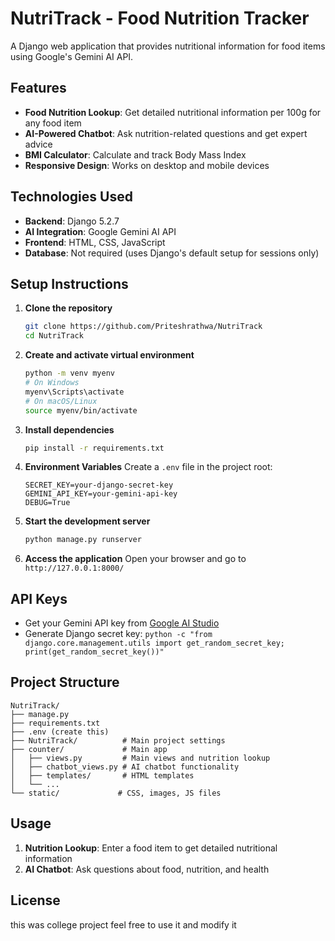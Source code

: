 # NutriTrack - Food Nutrition Tracker

A Django web application that provides nutritional information for food items using Google's Gemini AI API.

## Features

- **Food Nutrition Lookup**: Get detailed nutritional information per 100g for any food item
- **AI-Powered Chatbot**: Ask nutrition-related questions and get expert advice
- **BMI Calculator**: Calculate and track Body Mass Index
- **Responsive Design**: Works on desktop and mobile devices

## Technologies Used

- **Backend**: Django 5.2.7
- **AI Integration**: Google Gemini AI API
- **Frontend**: HTML, CSS, JavaScript
- **Database**: Not required (uses Django's default setup for sessions only)

## Setup Instructions

1. **Clone the repository**
   ```bash
   git clone https://github.com/Priteshrathwa/NutriTrack
   cd NutriTrack
   ```

2. **Create and activate virtual environment**
   ```bash
   python -m venv myenv
   # On Windows
   myenv\Scripts\activate
   # On macOS/Linux
   source myenv/bin/activate
   ```

3. **Install dependencies**
   ```bash
   pip install -r requirements.txt
   ```

4. **Environment Variables**
   Create a `.env` file in the project root:
   ```
   SECRET_KEY=your-django-secret-key
   GEMINI_API_KEY=your-gemini-api-key
   DEBUG=True
   ```

5. **Start the development server**
   ```bash
   python manage.py runserver
   ```

6. **Access the application**
   Open your browser and go to `http://127.0.0.1:8000/`

## API Keys

- Get your Gemini API key from [Google AI Studio](https://makersuite.google.com/app/apikey)
- Generate Django secret key: `python -c "from django.core.management.utils import get_random_secret_key; print(get_random_secret_key())"`

## Project Structure

```
NutriTrack/
├── manage.py
├── requirements.txt
├── .env (create this)
├── NutriTrack/          # Main project settings
├── counter/             # Main app
│   ├── views.py         # Main views and nutrition lookup
│   ├── chatbot_views.py # AI chatbot functionality
│   ├── templates/       # HTML templates
│   └── ...
└── static/             # CSS, images, JS files
```

## Usage

1. **Nutrition Lookup**: Enter a food item to get detailed nutritional information
2. **AI Chatbot**: Ask questions about food, nutrition, and health


## License

this was college project feel free to use it and modify it
